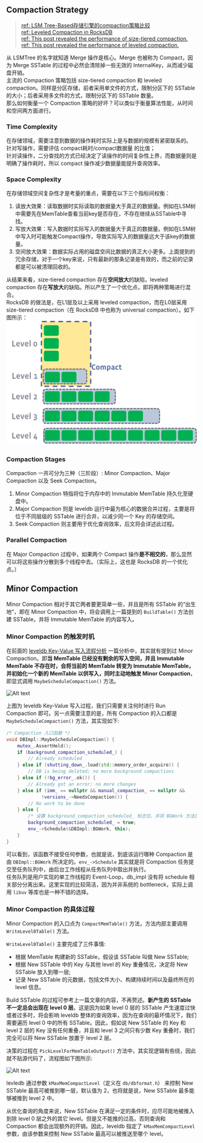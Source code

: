 ## Compaction Strategy

> [ref: LSM Tree-Based存储引擎的compaction策略比较](https://www.jianshu.com/p/e89cd503c9ae)  
> [ref: Leveled Compaction in RocksDB](http://rocksdb.org.cn/doc/leveled-compaction.html)  
> [ref: This post revealed the performance of size-tiered compaction.](https://www.scylladb.com/2018/01/17/compaction-series-space-amplification)  
> [ref: This post revealed the performance of leveled compaction.](https://www.scylladb.com/2018/01/31/compaction-series-leveled-compaction/)

从 LSMTree 的名字就知道 Merge 操作是核心。Merge 也被称为 Compact，因为 Merge SSTable 的过程中必然会清除掉一些无效的 InternalKey，从而减少磁盘开销。  
主流的 Compaction 策略包括 size-tiered compaction 和 leveled compaction。同样是分区存储，前者采用单文件的方式，限制分区下的 SSTable 的大小；后者采用多文件的方式，限制分区下的 SSTable 数量。  
那么如何衡量一个 Compaction 策略的好坏？可以类似于衡量算法性能，从时间和空间两方面进行。

### Time Complexity

在存储领域，需要注意到数据的操作耗时实际上是与数据的规模有紧密联系的。  
针对写操作，需要评估 compact耗时/compact数据量 的比值；  
针对读操作，二分查找的方式已经决定了读操作的时间复杂性上界，而数据量则是明确了操作耗时，所以 compact 操作减少数据量能提升查询效率。

### Space Complexity

在存储领域空间复杂性才是考量的重点，需要在以下三个指标间权衡：

1. 读放大效果：读取数据时实际读取的数据量大于真正的数据量。例如在LSM树中需要先在MemTable查看当前key是否存在，不存在继续从SSTable中寻找。
2. 写放大效果：写入数据时实际写入的数据量大于真正的数据量。例如在LSM树中写入时可能触发Compact操作，导致实际写入的数据量远大于该key的数据量。
3. 空间放大效果：数据实际占用的磁盘空间比数据的真正大小更多。上面提到的冗余存储，对于一个key来说，只有最新的那条记录是有效的，而之前的记录都是可以被清理回收的。

从结果来看，size-tiered compaction 存在**空间放大**的缺陷，leveled compaction 存在**写放大**的缺陷。所以产生了一个优化点，即将两种策略进行混合。  
RocksDB 的做法是，在L1层及以上采用 leveled compaction，而在L0层采用 size-tiered compaction（在 RocksDB 中也称为 universal compaction）。如下图所示：  
![RocksDB hybrid compaction](./images/RocksDB%20hybrid%20compaction.webp)

### Compaction Stages

Compaction 一共可分为三种（三阶段）: Minor Compaction、Major Compaction 以及 Seek Compaction。

1. Minor Compaction 特指将位于内存中的 Immutable MemTable 持久化至硬盘中。
2. Major Compaction 则是 leveldb 运行中最为核心的数据合并过程，主要是将位于不同层级的 SSTable 进行合并，以减少同一个 Key 的存储空间。
3. Seek Compaction 则主要用于优化查询效率，后文将会详述此过程。

### Parallel Compaction

在 Major Compaction 过程中，如果两个 Compact 操作**是不相交的**，那么显然可以将这些操作分散到多个线程中去。（实际上，这也是 RocksDB 的一个优化点。）

## Minor Compaction

Minor Compaction 相对于其它两者要更简单一些，并且是所有 SSTable 的“出生地”，即在 Minor Compaction 中，将会调用上一篇提到的 `BuildTable()` 方法创建 SSTable，并将 Immutable MemTable 的内容写入。

### Minor Compaction 的触发时机

在前面的 [leveldb Key-Value 写入流程分析](https://github.com/SmartKeyerror/reading-source-code-of-leveldb-1.23/blob/master/debug/articles/04-write-process/README.md) 一篇分析中，其实就有提到过 Minor Compaction。即**当 MemTable 已经没有剩余的写入空间，并且 Immutable MemTable 不存在时，会将当前的 MemTable 转变为 Immutable MemTable，并初始化一个新的 MemTable
以供写入，同时主动地触发 Minor Compaction**，即显式调用 `MaybeScheduleCompaction()` 方法。

![Alt text](images/1628835101487.png)

上图为 leveldb Key-Value 写入过程，我们只需要关注何时进行 Run Compaction 即可。另一点需要注意的是，所有 Compaction 的入口都是 `MaybeScheduleCompaction()` 方法，其实现如下:

```cpp
/* Compaction 入口函数 */
void DBImpl::MaybeScheduleCompaction() {
    mutex_.AssertHeld();
    if (background_compaction_scheduled_) {
        // Already scheduled
    } else if (shutting_down_.load(std::memory_order_acquire)) {
        // DB is being deleted; no more background compactions
    } else if (!bg_error_.ok()) {
        // Already got an error; no more changes
    } else if (imm_ == nullptr && manual_compaction_ == nullptr &&
             !versions_->NeedsCompaction()) {
        // No work to be done
    } else {
        /* 设置 background_compaction_scheduled_ 标志位，并将 BGWork 方法加入线程池中 */
        background_compaction_scheduled_ = true;
        env_->Schedule(&DBImpl::BGWork, this);
    }
}
```

可以看到，该函数不接受任何参数，也就是说，到底该运行哪种 Compaction 是由 `DBImpl::BGWork` 所决定的。`env_->Schedule` 其实就是将 Compaction 任务提交至任务队列中，由后台工作线程从任务队列中取出并执行。  
任务队列是用户实现的单工作线程的 Event-Loop，db_impl 没有将 schedule 相关部分分离出来。这里实现的比较简洁，因为并非系统的 bottleneck，实际上调用 `libuv` 等库也是一种不错的选择。

### Minor Compaction 的具体过程

Minor Compaction 的入口点为 `CompactMemTable()` 方法，方法内部主要调用 `WriteLevel0Table()` 方法。

`WriteLevel0Table()` 主要完成了三件事情:

- 根据 MemTable 构建新的 SSTable，假设该 SSTable 叫做 New SSTable;
- 根据 New SSTable 中的 Key 与其他 level 的 Key 重叠情况，决定将 New SSTable 放入到哪一层;
- 记录 New SSTable 的元数据，包括文件大小、构建持续时间以及最终所在的 level 信息。

Build SSTable 的过程可参考上一篇文章的内容，不再赘述。**新产生的 SSTable 不一定总会出现在 level 0 层**。这是因为如果 level 0 层的 SSTable 产生速度过快或者过多时，将会影响 leveldb 整体的查询效率，因为在查询的最坏情况下，我们需要遍历 level 0 中的所有 SSTable。因此，假如说 New SSTable 的 Key 和 level 2 层的 Key 没有任何重叠，并且和 level 3 之间只有少数 Key 重叠时，我们完全可以将 New SSTable 放置于 level 2 层。

决策的过程在 `PickLevelForMemTableOutput()` 方法中，其实现逻辑有些绕，因此就不贴源代码了，流程图如下图所示:

![Alt text](images/1630394788892.png)

levledb 通过参数 `kMaxMemCompactLevel`（定义在 `db/dbformat.h`） 来控制 New SSTable 最高可被推到哪一层，默认值为 2，也将就是说，New SSTable 最多能够被推到 level 2 中。

从优化查询的角度来说，New SSTable 在满足一定的条件时，应尽可能地被推入到除 level 0 层之外的其它 level。但是又不能推的过高，否则查询和 Compaction 都会出现额外的开销。因此，leveldb 指定了 `kMaxMemCompactLevel` 参数，由该参数来控制 New SSTable 最高可以被推送至哪个 level。
